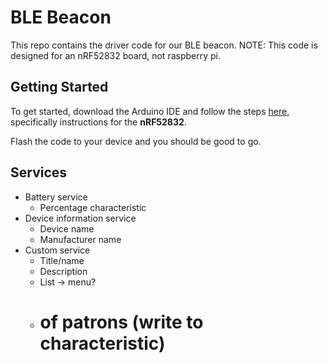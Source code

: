 # BLE Beacon

This repo contains the driver code for our BLE beacon. NOTE: This code is designed for an nRF52832 board, not raspberry pi. 

## Getting Started
To get started, download the Arduino IDE and follow the steps [here](https://learn.adafruit.com/bluefruit-nrf52-feather-learning-guide?view=all), specifically instructions for the **nRF52832**.

Flash the code to your device and you should be good to go.

## Services
- Battery service
	- Percentage characteristic
- Device information service
	- Device name
	- Manufacturer name
- Custom service
	- Title/name
	- Description
	- List -> menu?
	- # of patrons (write to characteristic)
